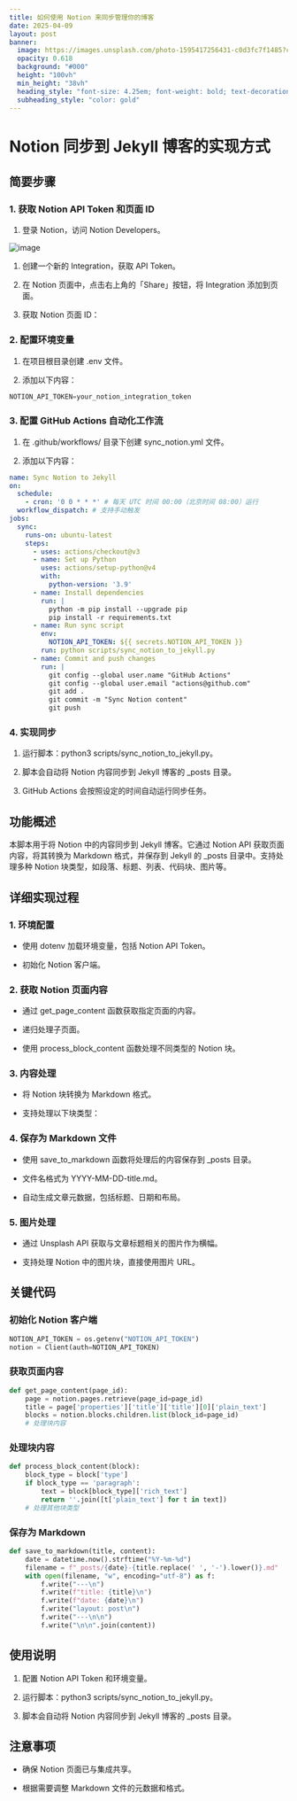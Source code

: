 ```yaml
---
title: 如何使用 Notion 来同步管理你的博客
date: 2025-04-09
layout: post
banner:
  image: https://images.unsplash.com/photo-1595417256431-c0d3fc7f1485?crop=entropy&cs=tinysrgb&fit=max&fm=jpg&ixid=M3w2OTIwMzJ8MHwxfHJhbmRvbXx8fHx8fHx8fDE3NDQyMzcxMzl8&ixlib=rb-4.0.3&q=80&w=1080
  opacity: 0.618
  background: "#000"
  height: "100vh"
  min_height: "38vh"
  heading_style: "font-size: 4.25em; font-weight: bold; text-decoration: underline"
  subheading_style: "color: gold"
---
```


# Notion 同步到 Jekyll 博客的实现方式

## 简要步骤

### 1. 获取 Notion API Token 和页面 ID

1. 登录 Notion，访问 Notion Developers。

![image](https://prod-files-secure.s3.us-west-2.amazonaws.com/a7a0cc5a-89b9-4cda-8686-1fba0ca52f40/d19c1afe-dea5-4312-9333-786b0ba83054/image.png?X-Amz-Algorithm=AWS4-HMAC-SHA256&X-Amz-Content-Sha256=UNSIGNED-PAYLOAD&X-Amz-Credential=ASIAZI2LB4664TAY2GUH%2F20250409%2Fus-west-2%2Fs3%2Faws4_request&X-Amz-Date=20250409T221859Z&X-Amz-Expires=3600&X-Amz-Security-Token=IQoJb3JpZ2luX2VjEB4aCXVzLXdlc3QtMiJHMEUCIBhupamGa0kV7wWByG4fdM%2FrEJL1WQGN%2FWFX5sqzDe64AiEApNxmrrQFh3oZlQspkcRdL2u6k%2FbTK9%2B3gKJ48KmCJWEqiAQIl%2F%2F%2F%2F%2F%2F%2F%2F%2F%2F%2FARAAGgw2Mzc0MjMxODM4MDUiDFBCK3KGXXnpWmw9FSrcA1M134gFpZJraYu%2BJk6GX2Cd1gMURk2Fu4ROjAsZ6FWarmsnCitDSWtMeqlUleM0jvEHjY7C6NLbJSCvcGTHwkKt0TMOEe%2FaqS4IhMUQyHrAJ4npfyBL2QqwysnAUx%2FpY5v%2F4%2FOorFsYUxcyS4ybyfTn3zAYklqPiVXGys7Bg5MKraM%2FgznTSl2Tad6ybnjLNs9rshJ6U0T%2FO3O9MPFAHiT9snQq2DMbSw0ln3ZH%2FqdJHBVAi8lWXTICxuJiACSNsbGVJhetz0l7h81TDnltcy5elJBgqMXg6mwUSe0Q%2BalLu4fdR1jVK2TwpD13NKdG9Mu8HVkX%2BEfIkbSmo%2FjOzONS%2BRae0tXMmUz3zAZqHJaEFOUafVJ9PMiu157iTQ0dpvvFD4APKQPwGJ8357Jk9rgMV%2F%2BfK6Gry19ZXIut%2FWXnmlXVPehx%2BdhEuEiNVgolT2qSK3g2pr5a5j%2BdLi345jGFMU65Ej7xSvryIkC2p70MaHedl9Ce8gO6s1qgvJR5uZk7J4%2FFYIGI9Wk6sbVAlmMnoQz%2Bl2qEB8tJZ9Se7dYK1f3oFeLt2MnrToHos2507EYB6uXjt34AJiHfFSQeOdiQ1rqwQw0jSJ5TkSoHddlsPEGIHEAnspB5nStOMLPj278GOqUBFM0VumIWHKn5UlF3eIgVFs2RslrPYQ3deWcpziQ3tLBUeixtyJA4jLqM32LbGBQzEOloN1lOGOcNBRD%2B8f%2FKpFmfIln4qjDpK%2Fg%2FexcthEeVpVt89h%2FB5DfSaWotVL7Y%2Fzj%2F8bZzgCiMq1weD8MTkdYimKFZHGBJkkiYQ5pI33JDJ8orJZOGJFf1jD1PWQd1cDoXfsnYCDl%2B%2FYvGzpO2xEuUclSd&X-Amz-Signature=728353cef99bde28e818dc6adfe6931154048b5ce155ba9bf2c2e0e8b851729f&X-Amz-SignedHeaders=host&x-id=GetObject)

1. 创建一个新的 Integration，获取 API Token。

1. 在 Notion 页面中，点击右上角的「Share」按钮，将 Integration 添加到页面。

1. 获取 Notion 页面 ID：


### 2. 配置环境变量

1. 在项目根目录创建 .env 文件。

1. 添加以下内容：

```javascript
NOTION_API_TOKEN=your_notion_integration_token
```

### 3. 配置 GitHub Actions 自动化工作流

1. 在 .github/workflows/ 目录下创建 sync_notion.yml 文件。

1. 添加以下内容：

```yaml
name: Sync Notion to Jekyll
on:
  schedule:
    - cron: '0 0 * * *' # 每天 UTC 时间 00:00（北京时间 08:00）运行
  workflow_dispatch: # 支持手动触发
jobs:
  sync:
    runs-on: ubuntu-latest
    steps:
      - uses: actions/checkout@v3
      - name: Set up Python
        uses: actions/setup-python@v4
        with:
          python-version: '3.9'
      - name: Install dependencies
        run: |
          python -m pip install --upgrade pip
          pip install -r requirements.txt
      - name: Run sync script
        env:
          NOTION_API_TOKEN: ${{ secrets.NOTION_API_TOKEN }}
        run: python scripts/sync_notion_to_jekyll.py
      - name: Commit and push changes
        run: |
          git config --global user.name "GitHub Actions"
          git config --global user.email "actions@github.com"
          git add .
          git commit -m "Sync Notion content"
          git push
```

### 4. 实现同步

1. 运行脚本：python3 scripts/sync_notion_to_jekyll.py。

1. 脚本会自动将 Notion 内容同步到 Jekyll 博客的 _posts 目录。

1. GitHub Actions 会按照设定的时间自动运行同步任务。

## 功能概述

本脚本用于将 Notion 中的内容同步到 Jekyll 博客。它通过 Notion API 获取页面内容，将其转换为 Markdown 格式，并保存到 Jekyll 的 _posts 目录中。支持处理多种 Notion 块类型，如段落、标题、列表、代码块、图片等。

## 详细实现过程

### 1. 环境配置

- 使用 dotenv 加载环境变量，包括 Notion API Token。

- 初始化 Notion 客户端。

### 2. 获取 Notion 页面内容

- 通过 get_page_content 函数获取指定页面的内容。

- 递归处理子页面。

- 使用 process_block_content 函数处理不同类型的 Notion 块。

### 3. 内容处理

- 将 Notion 块转换为 Markdown 格式。

- 支持处理以下块类型：


### 4. 保存为 Markdown 文件

- 使用 save_to_markdown 函数将处理后的内容保存到 _posts 目录。

- 文件名格式为 YYYY-MM-DD-title.md。

- 自动生成文章元数据，包括标题、日期和布局。

### 5. 图片处理

- 通过 Unsplash API 获取与文章标题相关的图片作为横幅。

- 支持处理 Notion 中的图片块，直接使用图片 URL。

## 关键代码

### 初始化 Notion 客户端

```python
NOTION_API_TOKEN = os.getenv("NOTION_API_TOKEN")
notion = Client(auth=NOTION_API_TOKEN)
```

### 获取页面内容

```python
def get_page_content(page_id):
    page = notion.pages.retrieve(page_id=page_id)
    title = page['properties']['title']['title'][0]['plain_text']
    blocks = notion.blocks.children.list(block_id=page_id)
    # 处理块内容
```

### 处理块内容

```python
def process_block_content(block):
    block_type = block['type']
    if block_type == 'paragraph':
        text = block[block_type]['rich_text']
        return ''.join([t['plain_text'] for t in text])
    # 处理其他块类型
```

### 保存为 Markdown

```python
def save_to_markdown(title, content):
    date = datetime.now().strftime("%Y-%m-%d")
    filename = f"_posts/{date}-{title.replace(' ', '-').lower()}.md"
    with open(filename, "w", encoding="utf-8") as f:
        f.write("---\n")
        f.write(f"title: {title}\n")
        f.write(f"date: {date}\n")
        f.write("layout: post\n")
        f.write("---\n\n")
        f.write("\n\n".join(content))
```

## 使用说明

1. 配置 Notion API Token 和环境变量。

1. 运行脚本：python3 scripts/sync_notion_to_jekyll.py。

1. 脚本会自动将 Notion 内容同步到 Jekyll 博客的 _posts 目录。

## 注意事项

- 确保 Notion 页面已与集成共享。

- 根据需要调整 Markdown 文件的元数据和格式。